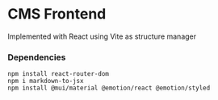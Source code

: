 # CMS Frontend

Implemented with React using Vite as structure manager

### Dependencies
```
npm install react-router-dom
npm i markdown-to-jsx
npm install @mui/material @emotion/react @emotion/styled
```
